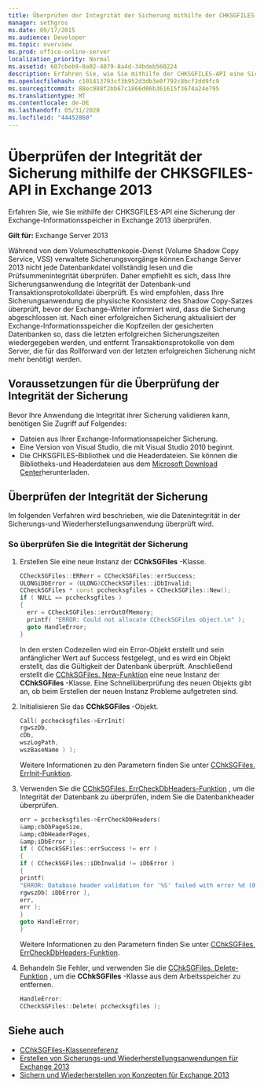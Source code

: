 ```yaml
---
title: Überprüfen der Integrität der Sicherung mithilfe der CHKSGFILES-API in Exchange 2013
manager: sethgros
ms.date: 09/17/2015
ms.audience: Developer
ms.topic: overview
ms.prod: office-online-server
localization_priority: Normal
ms.assetid: 607cbeb9-0a02-4079-8a4d-34bdeb560224
description: Erfahren Sie, wie Sie mithilfe der CHKSGFILES-API eine Sicherung der Exchange-Informationsspeicher in Exchange 2013 überprüfen.
ms.openlocfilehash: c101413793cf3b952d3db3e0f792c8bcf2dd9fc9
ms.sourcegitcommit: 88ec988f2bb67c1866d06b361615f3674a24e795
ms.translationtype: MT
ms.contentlocale: de-DE
ms.lasthandoff: 05/31/2020
ms.locfileid: "44452860"
---
```

# <a name="validate-backup-integrity-by-using-the-chksgfiles-api-in-exchange-2013"></a>Überprüfen der Integrität der Sicherung mithilfe der CHKSGFILES-API in Exchange 2013

Erfahren Sie, wie Sie mithilfe der CHKSGFILES-API eine Sicherung der Exchange-Informationsspeicher in Exchange 2013 überprüfen.
  
**Gilt für:** Exchange Server 2013 
  
Während von dem Volumeschattenkopie-Dienst (Volume Shadow Copy Service, VSS) verwaltete Sicherungsvorgänge können Exchange Server 2013 nicht jede Datenbankdatei vollständig lesen und die Prüfsummenintegrität überprüfen. Daher empfiehlt es sich, dass Ihre Sicherungsanwendung die Integrität der Datenbank-und Transaktionsprotokolldatei überprüft. Es wird empfohlen, dass Ihre Sicherungsanwendung die physische Konsistenz des Shadow Copy-Satzes überprüft, bevor der Exchange-Writer informiert wird, dass die Sicherung abgeschlossen ist. Nach einer erfolgreichen Sicherung aktualisiert der Exchange-Informationsspeicher die Kopfzeilen der gesicherten Datenbanken so, dass die letzten erfolgreichen Sicherungszeiten wiedergegeben werden, und entfernt Transaktionsprotokolle von dem Server, die für das Rollforward von der letzten erfolgreichen Sicherung nicht mehr benötigt werden.
  
## <a name="prerequisites-for-validating-backup-integrity"></a>Voraussetzungen für die Überprüfung der Integrität der Sicherung

Bevor Ihre Anwendung die Integrität ihrer Sicherung validieren kann, benötigen Sie Zugriff auf Folgendes:
  
- Dateien aus Ihrer Exchange-Informationsspeicher Sicherung.
- Eine Version von Visual Studio, die mit Visual Studio 2010 beginnt.
- Die CHKSGFILES-Bibliothek und die Headerdateien. Sie können die Bibliotheks-und Headerdateien aus dem [Microsoft Download Center](https://www.microsoft.com/download/details.aspx?id=36802)herunterladen.
    
## <a name="validate-backup-integrity"></a>Überprüfen der Integrität der Sicherung

Im folgenden Verfahren wird beschrieben, wie die Datenintegrität in der Sicherungs-und Wiederherstellungsanwendung überprüft wird.
  
### <a name="to-validate-backup-integrity"></a>So überprüfen Sie die Integrität der Sicherung

1. Erstellen Sie eine neue Instanz der **CChkSGFiles** -Klasse. 
   
   ```cpp
   CCheckSGFiles::ERRerr = CCheckSGFiles::errSuccess;
   ULONGiDbError = (ULONG)CCheckSGFiles::iDbInvalid;
   CCheckSGFiles * const pcchecksgfiles = CCheckSGFiles::New();
   if ( NULL == pcchecksgfiles )
   {
     err = CCheckSGFiles::errOutOfMemory;
     printf( "ERROR: Could not allocate CCheckSGFiles object.\n" );
     goto HandleError;
   }
   ```

   In den ersten Codezeilen wird ein Error-Objekt erstellt und sein anfänglicher Wert auf Success festgelegt, und es wird ein Objekt erstellt, das die Gültigkeit der Datenbank überprüft. Anschließend erstellt die [CChkSGFiles. New-Funktion](cchksgfiles-new-function.md) eine neue Instanz der **CChkSGFiles** -Klasse. Eine Schnellüberprüfung des neuen Objekts gibt an, ob beim Erstellen der neuen Instanz Probleme aufgetreten sind. 
    
2. Initialisieren Sie das **CChkSGFiles** -Objekt. 
   
   ```cpp
   Call( pcchecksgfiles->ErrInit(
   rgwszDb,
   cDb,
   wszLogPath,
   wszBaseName ) );
   ```
   
   Weitere Informationen zu den Parametern finden Sie unter [CChkSGFiles. ErrInit-Funktion](cchksgfiles-errinit-function.md).
   
3. Verwenden Sie die [CChkSGFiles. ErrCheckDbHeaders-Funktion](cchksgfiles-errcheckdbheaders-function.md) , um die Integrität der Datenbank zu überprüfen, indem Sie die Datenbankheader überprüfen.
   
   ```cpp
   err = pcchecksgfiles->ErrCheckDbHeaders(
   &amp;cbDbPageSize,
   &amp;cDbHeaderPages,
   &amp;iDbError );
   if ( CCheckSGFiles::errSuccess != err )
   {
   if ( CCheckSGFiles::iDbInvalid != iDbError )
   {
   printf(
   "ERROR: Database header validation for '%S' failed with error %d (0x%x)\n",
   rgwszDb[ iDbError ],
   err,
   err );
   }
   goto HandleError;
   }
   ```
   
   Weitere Informationen zu den Parametern finden Sie unter [CChkSGFiles. ErrCheckDbHeaders-Funktion](cchksgfiles-errcheckdbheaders-function.md).
   
4. Behandeln Sie Fehler, und verwenden Sie die [CChkSGFiles. Delete-Funktion](cchksgfiles-delete-function.md) , um die **CChkSGFiles** -Klasse aus dem Arbeitsspeicher zu entfernen. 
   
   ```cpp
   HandleError:
   CCheckSGFiles::Delete( pcchecksgfiles );  
   ```

## <a name="see-also"></a>Siehe auch

- [CChkSGFiles-Klassenreferenz](cchksgfiles-class-reference.md)
- [Erstellen von Sicherungs-und Wiederherstellungsanwendungen für Exchange 2013](build-backup-and-restore-applications-for-exchange-2013.md)
- [Sichern und Wiederherstellen von Konzepten für Exchange 2013](backup-and-restore-concepts-for-exchange-2013.md)
    

